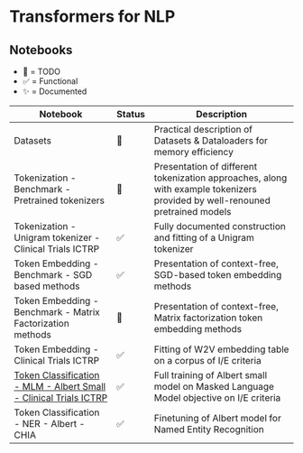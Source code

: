 # Transformers for NLP


## Notebooks

- :black_square_button: = TODO
- :white_check_mark: = Functional
- :sparkles: = Documented

| Notebook | Status | Description |
|-----|-----|-----|
| Datasets | :black_square_button: |Practical description of Datasets & Dataloaders for memory efficiency |
| Tokenization - Benchmark - Pretrained tokenizers | :black_square_button: | Presentation of different tokenization approaches, along with example tokenizers provided by well-renouned pretrained models |
| Tokenization - Unigram tokenizer - Clinical Trials ICTRP | :white_check_mark: | Fully documented construction and fitting of a Unigram tokenizer |
| Token Embedding - Benchmark - SGD based methods | :white_check_mark: | Presentation of context-free, SGD-based token embedding methods |
| Token Embedding - Benchmark - Matrix Factorization methods | :black_square_button: | Presentation of context-free, Matrix factorization token embedding methods |
| Token Embedding - Clinical Trials ICTRP | :white_check_mark: | Fitting of W2V embedding table on a corpus of I/E criteria |
| [Token Classification - MLM - Albert Small - Clinical Trials ICTRP](https://github.com/JBAujogue/Transformers-for-NLP/blob/main/notebooks/Token%20Classification%20-%20MLM%20-%20Albert%20Small%20-%20Clinical%20Trials%20ICTRP.ipynb) | :white_check_mark: | Full training of Albert small model on Masked Language Model objective on I/E criteria |
| Token Classification - NER - Albert - CHIA | :white_check_mark: | Finetuning of Albert model for Named Entity Recognition |

